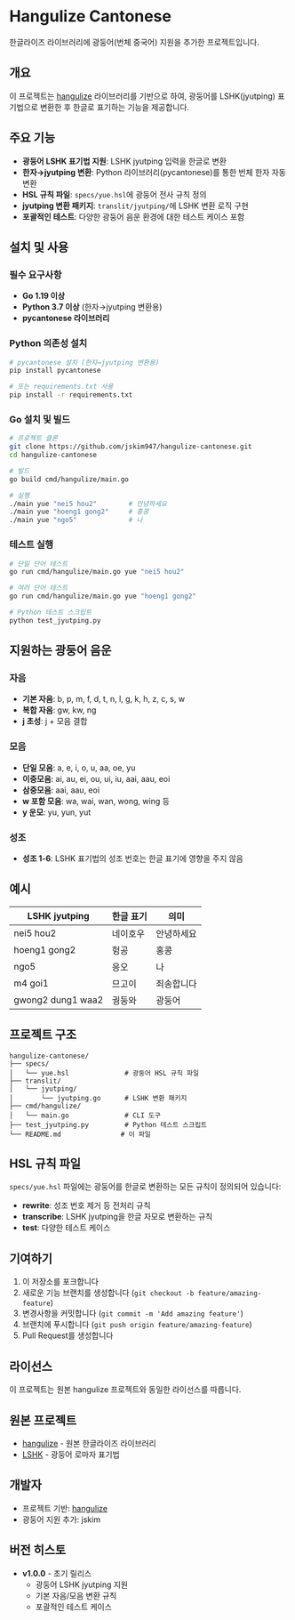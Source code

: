 # Hangulize Cantonese

한글라이즈 라이브러리에 광둥어(번체 중국어) 지원을 추가한 프로젝트입니다.

## 개요

이 프로젝트는 [hangulize](https://github.com/hangulize/hangulize) 라이브러리를 기반으로 하여, 광둥어를 LSHK(jyutping) 표기법으로 변환한 후 한글로 표기하는 기능을 제공합니다.

## 주요 기능

- **광둥어 LSHK 표기법 지원**: LSHK jyutping 입력을 한글로 변환
- **한자→jyutping 변환**: Python 라이브러리(pycantonese)를 통한 번체 한자 자동 변환
- **HSL 규칙 파일**: `specs/yue.hsl`에 광둥어 전사 규칙 정의
- **jyutping 변환 패키지**: `translit/jyutping/`에 LSHK 변환 로직 구현
- **포괄적인 테스트**: 다양한 광둥어 음운 환경에 대한 테스트 케이스 포함

## 설치 및 사용

### 필수 요구사항
- **Go 1.19 이상**
- **Python 3.7 이상** (한자→jyutping 변환용)
- **pycantonese 라이브러리**

### Python 의존성 설치
```bash
# pycantonese 설치 (한자→jyutping 변환용)
pip install pycantonese

# 또는 requirements.txt 사용
pip install -r requirements.txt
```

### Go 설치 및 빌드
```bash
# 프로젝트 클론
git clone https://github.com/jskim947/hangulize-cantonese.git
cd hangulize-cantonese

# 빌드
go build cmd/hangulize/main.go

# 실행
./main yue "nei5 hou2"        # 안녕하세요
./main yue "hoeng1 gong2"     # 홍콩
./main yue "ngo5"             # 나
```

### 테스트 실행
```bash
# 단일 단어 테스트
go run cmd/hangulize/main.go yue "nei5 hou2"

# 여러 단어 테스트
go run cmd/hangulize/main.go yue "hoeng1 gong2"

# Python 테스트 스크립트
python test_jyutping.py
```

## 지원하는 광둥어 음운

### 자음
- **기본 자음**: b, p, m, f, d, t, n, l, g, k, h, z, c, s, w
- **복합 자음**: gw, kw, ng
- **j 초성**: j + 모음 결합

### 모음
- **단일 모음**: a, e, i, o, u, aa, oe, yu
- **이중모음**: ai, au, ei, ou, ui, iu, aai, aau, eoi
- **삼중모음**: aai, aau, eoi
- **w 포함 모음**: wa, wai, wan, wong, wing 등
- **y 운모**: yu, yun, yut

### 성조
- **성조 1-6**: LSHK 표기법의 성조 번호는 한글 표기에 영향을 주지 않음

## 예시

| LSHK jyutping | 한글 표기 | 의미 |
|---------------|-----------|------|
| nei5 hou2 | 네이호우 | 안녕하세요 |
| hoeng1 gong2 | 헝공 | 홍콩 |
| ngo5 | 응오 | 나 |
| m4 goi1 | 므고이 | 죄송합니다 |
| gwong2 dung1 waa2 | 궝둥와 | 광둥어 |

## 프로젝트 구조

```
hangulize-cantonese/
├── specs/
│   └── yue.hsl              # 광둥어 HSL 규칙 파일
├── translit/
│   └── jyutping/
│       └── jyutping.go      # LSHK 변환 패키지
├── cmd/hangulize/
│   └── main.go              # CLI 도구
├── test_jyutping.py         # Python 테스트 스크립트
└── README.md               # 이 파일
```

## HSL 규칙 파일

`specs/yue.hsl` 파일에는 광둥어를 한글로 변환하는 모든 규칙이 정의되어 있습니다:

- **rewrite**: 성조 번호 제거 등 전처리 규칙
- **transcribe**: LSHK jyutping을 한글 자모로 변환하는 규칙
- **test**: 다양한 테스트 케이스

## 기여하기

1. 이 저장소를 포크합니다
2. 새로운 기능 브랜치를 생성합니다 (`git checkout -b feature/amazing-feature`)
3. 변경사항을 커밋합니다 (`git commit -m 'Add amazing feature'`)
4. 브랜치에 푸시합니다 (`git push origin feature/amazing-feature`)
5. Pull Request를 생성합니다

## 라이선스

이 프로젝트는 원본 hangulize 프로젝트와 동일한 라이선스를 따릅니다.

## 원본 프로젝트

- [hangulize](https://github.com/hangulize/hangulize) - 원본 한글라이즈 라이브러리
- [LSHK](https://www.lshk.org/jyutping) - 광둥어 로마자 표기법

## 개발자

- 프로젝트 기반: [hangulize](https://github.com/hangulize/hangulize)
- 광둥어 지원 추가: jskim

## 버전 히스토

- **v1.0.0** - 초기 릴리스
  - 광둥어 LSHK jyutping 지원
  - 기본 자음/모음 변환 규칙
  - 포괄적인 테스트 케이스